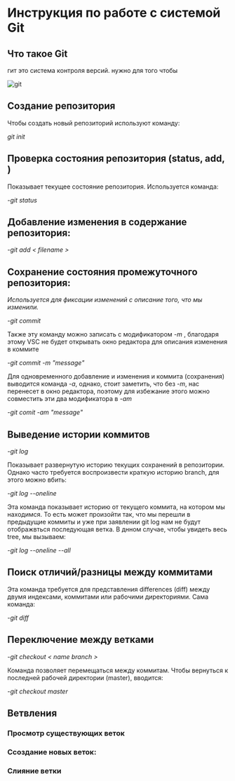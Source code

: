 # **Инструкция по рабoте с системой Git**

## Что такое Git

гит это система контроля версий. нужно для того чтобы

![git](karry28032017.jpg)

## Создание репозитория

Чтобы создать новый репозиторий используют команду:

 *git init*

 ## Проверка состояния репозитория (status, add<filename>, )
 
 Показывает текущее состояние репозитория. Используется команда:
  
  -*git status*

  ## Добавление изменения в содержание репозитория:

  -*git add < filename >*

  ## Cохранение состояния  промежуточного репозитория:

  *Используется для фиксации изменений с описание того, что мы изменили.*

  -*git commit*

  Также эту команду можно записать с модификатором *-m* , благодаря этому VSC не будет открывать окно редактора для описания изменения в коммите

  -*git commit -m "message"*

  Для одновременного добавление и изменения и коммита (сохранения) выводится команда *-а*, однако, стоит заметить, что без *-m*, нас перенесет в окно редактора, поэтому для избежание этого можно совместить эти два модификатора в *-am*

  -*git comit -am "message"*

  ## Выведение истории коммитов ##

  *-git log*
  
  Показывает развернутую историю текущих сохранений в репозитории.  Однако часто требуется воспроизвести краткую историю branch, для этого можно вбить:

  -*git log --oneline*

Эта команда показывает историю от текущего коммита, на котором мы находимся. То есть может произойти так, что мы перешли в предыдущие коммиты и уже при заявлении git log нам не будут отображвться последующая ветка. В днном случае, чтобы увидеть весь tree, мы вызываем:

-*git log --oneline --all*

## Поиск отличий/разницы между коммитами 

Эта команда требуется для представления differences (diff) между двумя индексами, коммитами или рабочими директориями. Сама команда:

-*git diff*

## Переключение между ветками 

-*git checkout < name branch >*

Команда позволяет перемещаться между коммитам. Чтобы вернуться к последней рабочей директории (master), вводится:

-*git checkout master*


## Ветвления 

### Просмотр существующих веток 


### Ссоздание новых веток:

### Слияние ветки 

